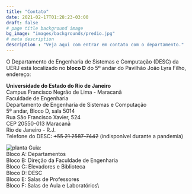 ```yaml
---
title: "Contato"
date: 2021-02-17T01:28:23-03:00
draft: false
# page title background image
bg_image: "images/backgrounds/predio.jpg"
# meta description
description : "Veja aqui com entrar em contato com o departamento."
---
```

O Departamento de Engenharia de Sistemas e Computação (DESC) da UERJ está localizado no **bloco D** do 5º andar do Pavilhão João Lyra Filho, endereço:

**Universidade do Estado do Rio de Janeiro**  
Campus Francisco Negrão de Lima - Maracanã  
Faculdade de Engenharia  
Departamento de Engenharia de Sistemas e Computação  
5º andar, Bloco D, sala 5014  
Rua São Francisco Xavier, 524  
CEP 20550-013 Maracanã  
Rio de Janeiro - R.J.  
Telefone do DESC: ~~+55 21 2587-7442~~ (indisponível durante a pandemia)

![planta](/images/contact/localiza.gif)
Guia:\
Bloco A: Departamentos\
Bloco B: Direção da Faculdade de Engenharia\
Bloco C: Elevadores e Biblioteca\
Bloco D: DESC\
Bloco E: Salas de Professores\
Bloco F: Salas de Aula e Laboratórios\
